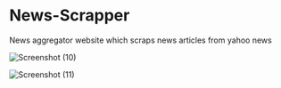 # News-Scrapper

News aggregator website which scraps news articles from yahoo news


![Screenshot (10)](https://user-images.githubusercontent.com/55176423/134339900-db10d3a0-9b35-4c5c-bbd7-7a8776eb2df0.png)


![Screenshot (11)](https://user-images.githubusercontent.com/55176423/134339905-fadbbdd1-6b65-42ab-baf6-a616c241b512.png)

